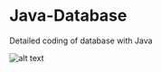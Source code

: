# Java-Database
Detailed coding of database with Java

![alt text](https://raw.githubusercontent.com/Kilicceker/Java-Database/main/DataBaseProject/Images/1.png,"Home")
